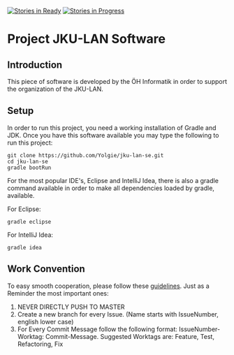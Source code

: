 [![Stories in Ready](https://badge.waffle.io/Yolgie/jku-lan-se.png?label=ready&title=Ready)](https://waffle.io/Yolgie/jku-lan-se)
[![Stories in Progress](https://badge.waffle.io/Yolgie/jku-lan-se.png?label=in%20progress&title=In%20Progress)](https://waffle.io/Yolgie/jku-lan-se)
# Project JKU-LAN Software

## Introduction

This piece of software is developed by the ÖH Informatik in order to support the organization of the JKU-LAN. 

## Setup

In order to run this project, you need a working installation of Gradle and JDK. Once you have this software available you may type the following to run this project:
```
git clone https://github.com/Yolgie/jku-lan-se.git
cd jku-lan-se
gradle bootRun
```

For the most popular IDE's, Eclipse and IntelliJ Idea, there is also a gradle command available in order to make all
dependencies loaded by gradle, available. 

For Eclipse: 
```
gradle eclipse
```
For IntelliJ Idea: 
```
gradle idea
```

## Work Convention

To easy smooth cooperation, please follow these [guidelines](https://guides.github.com/introduction/flow/). 
Just as a Reminder the most important ones: 

1. NEVER DIRECTLY PUSH TO MASTER
2. Create a new branch for every Issue. (Name starts with IssueNumber, english lower case)
3. For Every Commit Message follow the following format: IssueNumber-Worktag: Commit-Message. 
   Suggested Worktags are: Feature, Test, Refactoring, Fix



